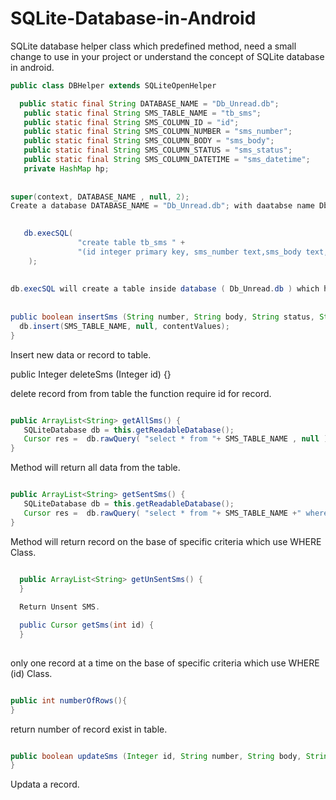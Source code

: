 # SQLite-Database-in-Android
SQLite database helper class which predefined method, need a small change to use in your project or understand the concept of SQLite database in android.

 ```java
public class DBHelper extends SQLiteOpenHelper 

   public static final String DATABASE_NAME = "Db_Unread.db";
    public static final String SMS_TABLE_NAME = "tb_sms";
    public static final String SMS_COLUMN_ID = "id";
    public static final String SMS_COLUMN_NUMBER = "sms_number";
    public static final String SMS_COLUMN_BODY = "sms_body";
    public static final String SMS_COLUMN_STATUS = "sms_status";
    public static final String SMS_COLUMN_DATETIME = "sms_datetime";
    private HashMap hp;
    
   
 super(context, DATABASE_NAME , null, 2);
 Create a database DATABASE_NAME = "Db_Unread.db"; with daatabse name Db_Unread.db.
  

    db.execSQL(
                "create table tb_sms " +
                "(id integer primary key, sms_number text,sms_body text,sms_status text,sms_datetime text)"
     );
     
     
 db.execSQL will create a table inside database ( Db_Unread.db ) which have five columns.
     
     
public boolean insertSms (String number, String body, String status, String date) { 
   db.insert(SMS_TABLE_NAME, null, contentValues);  
}

```

Insert new data or record to table.



public Integer deleteSms (Integer id) {}



delete record from from table the function require id for record.


```java

public ArrayList<String> getAllSms() {
   SQLiteDatabase db = this.getReadableDatabase();
   Cursor res =  db.rawQuery( "select * from "+ SMS_TABLE_NAME , null );
}

```


Method will return all data from the table.



```java

public ArrayList<String> getSentSms() {
   SQLiteDatabase db = this.getReadableDatabase();
   Cursor res =  db.rawQuery( "select * from "+ SMS_TABLE_NAME +" where sms_status = 0" , null );
}

```



Method will return record on the base of specific criteria which use WHERE Class.



```java

  public ArrayList<String> getUnSentSms() {
  }
  
  Return Unsent SMS.

  public Cursor getSms(int id) {
  }
 
 ```
  
  
  only one record at a time  on the base of specific criteria which use WHERE (id) Class.
  

```java

public int numberOfRows(){
}

```

return number of record exist in table.

```java

public boolean updateSms (Integer id, String number, String body, String status, String date) {
}

```
   
Updata a record.

    

